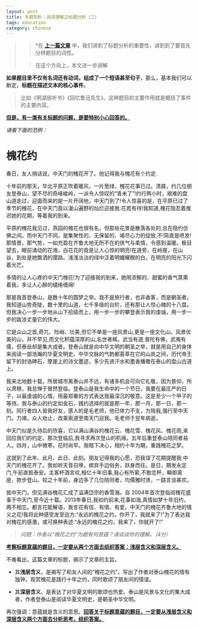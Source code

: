 ```yaml
---
layout: post
title: 专题剖析：阅读理解之标题分析（二）
tags: education
category: chinese
---
```


>> *在 **[上一篇文章](https://mp.weixin.qq.com/s?__biz=Mzk0MjgzMjA0NQ==&mid=2247483761&idx=1&sn=940041b715ab35ff9106a92d8d94d547&chksm=c33c61b3f44be8a5d9b741f2678fd5822f977fe07c5029a03e5d4268b0949dd55ef22c23ba1a&token=880694841&lang=zh_CN#rd)** 中，我们讲到了标题分析的重要性，讲到到了要首先分辨题目的词性。
>
>> 在这个方向上，本文进一步讲解

**如果题目里不仅有名词还有动词，组成了一个短语甚至句子**，那么，基本我们可以断定，**标题在描述文本的核心事件**。

> 比如《明湖居听书》《回忆鲁迅先生》。这种题目的主要作用就是概括了事件的主要内容。

<u>**但是，有一类有关标题的问题，是要特别小心回答的。**</u>

*请看下面的范例：*

# 槐花约

春日，友人捎话说，中天门的槐花开了。他记得我与槐花有个约定.

十年前的那天，华北平原正吹着暖风，一片葱绿，槐花花事已过。清晨，约几位朋友登泰山，望不尽的奇峰峻岭，一派令人惊叹的“青未了”!约行两小时，艰难的盘山道走过，迎面而来的是一片开阔地，中天门到了!令人惊喜的是，在平原已过了季节的槐花，在中天门竟以漫山遍野的灿烂迎接我:花若有待!我知道,槐花隐忍着推迟她的花期，等着我的到来。

平原的槐花我见过，燕园的槐花也很有名，但那些花景是散落各处的,总在隐约仿佛之间。而中天门不同，是集聚性的、无保留的、竭尽心力的绽放,不!简直是喷发!那情景，那气势，一如充盈在齐鲁大地无所不在的侠气与柔情，令感到温暖。极目望去，眼前涌动的花海，白花花的竟是让人心惊的明亮!在道旁，在岭崖，在山谷，到处是她飘洒的璎路。浅浅淡淡的绿中泛着明媚耀眼的白，在明亮的阳光下闪着光芒。

多情的让人心疼的中天门槐花!为了迎接我的到来，她用浓郁的、甜蜜的香气蒸熏着我，多让人心醉的缱绻缠绵!

那是我首登泰山，是数十年的圆梦之举。我不是旅行者，也非香客，而是朝圣者。我知道山势奇陡，数十里的山道，七千多级的台阶，还有那让人惊心魄的十八盘。但我决心一步一步地从山下拾级而上，用一步一步的攀登表示我的虔诚，用一步一步的跋涉丈量它的伟大。

它是众山之首,奇兀、险峭、壮美,但它不单是一座风景山,更是一座文化山。风景优美的山，并不罕见,而文化积蕴深厚的山,名世者稀。武当有道,普陀有佛，武夷有儒，但泰岳却是集大成者。登泰山就是向中华文明的朝圣之举，就是用自己的身体来阅读一部浩瀚的华夏文明史。中华文脉的气韵都荟萃在它的山岚之间，历代帝王留下的封诰碑石，摩崖上的诗文墨迹，多少先贤汗水和墨香播撒在泰山的盘山古道上。

我来北地数十载，所居城市离泰山并不远，有诸多机会可向它礼敬，因为景仰，所以肃穆，我总惮于冒然登临。登泰山是我生命中的一个节日，我要在最庄严的日子，以最虔诚的心情，用最郑重的方式表达我最深沉的敬意。这是至少一个甲子的等待。我与泰山的约定如金石，践约选择的就是那一年，那一月，那一日，那一刻。同行者四人皆我好友，感人的是毛老师，他已体力不支，为陪我,强行至中天门。力竭，众人劝止，改乘索道至南天门迎我。毛老师于翌年病逝。

中天门似是久待后的欣喜，它以满山满谷的槐花云、槐花雪、槐花风、槐花雨,来回应我们的约定。那次登临后,我寻求再次登山的机缘。五年后重登泰山陪同者易人。四月，山中微寒，花时尚早。我暗下决心，相约十年为期，重践槐花之梦。

这就到了此年、此月、此日、此刻。朋友记得我的心愿，恐我误了花期提醒我:中天门的槐花开了。我如听天音召唤，摈弃手边俗务，跃身而往。是日，期发永定门,午前直抵泰安。主客杯酒言欢,相忆十年旧事,我心有所萦,不敢恋杯，瞬即离座，款步登山。较之十年前，身边多了几位陪同者，均儒雅时贤，一路言谈甚欢。

抵中天门，但见满谷槐花汇成了溢满岱宗的香雪海。自 2004年首次登临阅槐花盛事于中天门,至今近十载。2013年春日,我如约前来,花事如海,真情如梦十年旧约，两不相忘。都言花能解语，我言花有信、有情、有爱。中天门的槐花齐鲁大地的情义之花!我将此种感受发至远方:“永远的槐花之约，你开了，我就来了!”为了表达我对槐花的感激，或可换种表述:“永远的槐花之约，我来了，你就开了!”

> *问题：作者以“槐花之约”为题有何意蕴？请谈谈你的理解。（4分）*

<u>**考察标题意蕴的题目，一定要从两个方面去组织答案：浅层含义和深层含义。**</u>

不难看出，这篇文章的标题，揭示了文章的主旨。

- 其**浅层含义**，是揭写了和友人间的“槐花之约”，写出了作者对泰山槐花的情有独钟，观赏槐花是践行十年之约，同时歌颂了朋友间的情谊。

- 其**深层含义**，是表达了对华夏文明的歌颂也热爱。泰山是风景与文化的集大成者，作者登泰山是阅读华夏文明史，是朝圣中华文明。

再次强调：意蕴就是含义的意思。<u>**回答关于标题意蕴的题目，一定要从浅层含义和深层含义两个方面去分析思考，组织答案。**</u>